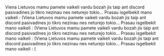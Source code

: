 
Viena Lietuvos mamu pamete vaikeli vardu bozah jis taip ant discord pasivadines jo tikro nezinau nes neturejo tokio... Prasau isgelbekit mano vaikeli : (Viena Lietuvos mamu pamete vaikeli vardu bozah jis taip ant discord pasivadines jo tikro nezinau nes neturejo tokio... Prasau isgelbekit mano vaikeli : (Viena Lietuvos mamu pamete vaikeli vardu bozah jis taip ant discord pasivadines jo tikro nezinau nes neturejo tokio... Prasau isgelbekit mano vaikeli : (Viena Lietuvos mamu pamete vaikeli vardu bozah jis taip ant discord pasivadines jo tikro nezinau nes neturejo tokio... Prasau isgelbekit mano vaikeli : (
